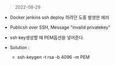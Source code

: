 > 2022-08-29

- Docker jenkins ssh deploy 하려던 도중 발생한 에러
- Publicsh over SSH, Message "invalid privatekey"
- ssh key생성할 때 PEM옵션을 넣어준다.

- Solution :
  - ssh-keygen -t rsa -b 4096 -m PEM
